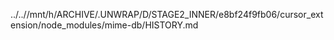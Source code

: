../..//mnt/h/ARCHIVE/.UNWRAP/D/STAGE2_INNER/e8bf24f9fb06/cursor_extension/node_modules/mime-db/HISTORY.md